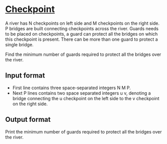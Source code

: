 # [Checkpoint][link]

A river has N checkpoints on left side and M checkpoints on the right side. P bridges are built connecting checkpoints across the river. Guards needs to be placed on checkpoints, a guard can protect all the bridges on which this checkpoint is present. There can be more than one guard to protect a single bridge.

Find the minimum number of guards required to protect all the bridges over the river.

## Input format

- First line contains three space-separated integers N M P.
- Next P lines contains two space separated integers u v, denoting a bridge connecting the u checkpoint on the left side to the v checkpoint on the right side.

## Output format

Print the minimum number of guards required to protect all the bridges over the river.

[link]: https://www.hackerearth.com/practice/algorithms/graphs/graph-representation/practice-problems/algorithm/checkpoint-96deb28e/
